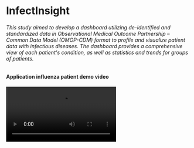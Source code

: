 # InfectInsight
###### This study aimed to develop a dashboard utilizing de-identified and standardized data in Observational Medical Outcome Partnership – Common Data Model (OMOP-CDM) format to profile and visualize patient data with infectious diseases. The dashboard provides a comprehensive view of each patient's condition, as well as statistics and trends for groups of patients.
#### Application influenza patient demo video
<video src="https://github.com/ABMI/InfectInsight/assets/96036892/335cfc53-86a3-4329-9878-59f607cb2f4d"></video>
